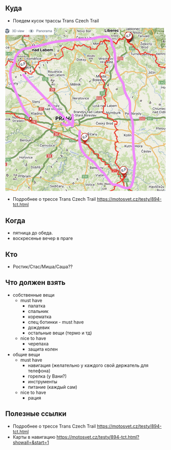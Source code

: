 

## Куда
- Поедем кусок трассы Trans Czech Trail

![map](../files/mototrip1.png)

- Подробнее о трессе Trans Czech Trail https://motosvet.cz/testy/894-tct.html

## Когда
- пятница до обеда.
- воскресенье вечер в праге
## Кто
- Ростик/Стас/Миша/Саша??
## Что должен взять
- собственные вещи
	- must have
		- палатка
		- спальник
		- корематка
		- спец ботинки - must have
		- дождевик
		- остальные вещи (термо и тд)
	- nice to have
		- черепаха
		- защита колен
- общие вещи
	- must have
		- навигация (желательно у каждого свой держатель для телефона)
		- горелка (у Вани?)
		- инструменты
		- питание (каждый сам)
	- nice to have
		- рация


## Полезные ссылки 
- Подробнее о трессе Trans Czech Trail https://motosvet.cz/testy/894-tct.html
- Карты в навигацию https://motosvet.cz/testy/894-tct.html?showall=&start=1